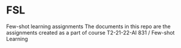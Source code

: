 # FSL
Few-shot learning assignments
The documents in this repo are the assignments created as a part of course T2-21-22-AI 831 / Few-shot Learning
